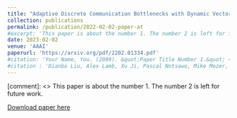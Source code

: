 ```yaml
---
title: "Adaptive Discrete Communication Bottlenecks with Dynamic Vector Quantization for Heterogeneous Representational Coarseness"
collection: publications
permalink: /publication/2022-02-02-paper-at
#excerpt: 'This paper is about the number 1. The number 2 is left for future work.'
date: 2023-02-02
venue: 'AAAI'
paperurl: 'https://arxiv.org/pdf/2202.01334.pdf'
#citation: 'Your Name, You. (2009). &quot;Paper Title Number 1.&quot; <i>Journal 1</i>. 1(1).'
#citation : 'Dianbo Liu, Alex Lamb, Xu Ji, Pascal Notsawo, Mike Mozer, Yoshua Bengio, Kenji Kawaguchi. (2023). "Adaptive Discrete Communication Bottlenecks with Dynamic Vector Quantization for Heterogeneous Representational Coarseness." <i>AAAI 2023</i>.'
---
```

[comment]: <> This paper is about the number 1. The number 2 is left for future work.

[Download paper here](https://arxiv.org/pdf/2202.01334.pdf)



